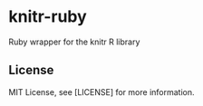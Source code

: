 knitr-ruby
==========

Ruby wrapper for the knitr R library

## License
MIT License, see [LICENSE] for more information.